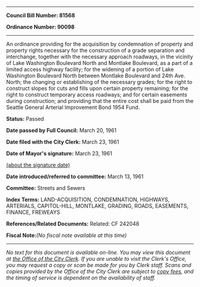 

********

**Council Bill Number: 81568**
   
**Ordinance Number: 90098**
********

 An ordinance providing for the acquisition by condemnation of property and property rights necessary for the construction of a grade separation and interchange, together with the necessary approach roadways, in the vicinity of Lake Washington Boulevard North and Montlake Boulevard, as a part of a limited access highway facility; for the widening of a portion of Lake Washington Boulevard North between Montlake Boulevard and 24th Ave. North; the changing or establishing of the necessary grades; for the right to construct slopes for cuts and fills upon certain property remaining; for the right to construct temporary access roadways; and for certain easements during construction; and providing that the entire cost shall be paid from the Seattle General Arterial Improvement Bond 1954 Fund.

**Status:** Passed
   
**Date passed by Full Council:** March 20, 1961
   
**Date filed with the City Clerk:** March 23, 1961
   
**Date of Mayor's signature:** March 23, 1961
   
[(about the signature date)](/~public/approvaldate.htm)
   
   
   
**Date introduced/referred to committee:** March 13, 1961
   
**Committee:** Streets and Sewers
   
   
**Index Terms:** LAND-ACQUISITION, CONDEMNATION, HIGHWAYS, ARTERIALS, CAPITOL-HILL, MONTLAKE, GRADING, ROADS, EASEMENTS, FINANCE, FREWEAYS

**References/Related Documents:** Related: CF 242048

**Fiscal Note:**_(No fiscal note available at this time)_
********

_No text for this document is available on-line. You may view this document at [the Office of the City Clerk](http://www.seattle.gov/leg/clerk/contactUs.htm). If you are unable to visit the Clerk's Office, you may request a copy or scan be made for you by Clerk staff. Scans and copies provided by the Office of the City Clerk are subject to [copy fees](http://clerk.seattle.gov/~public/clerkfees.htm), and the timing of service is dependent on the availability of staff._

